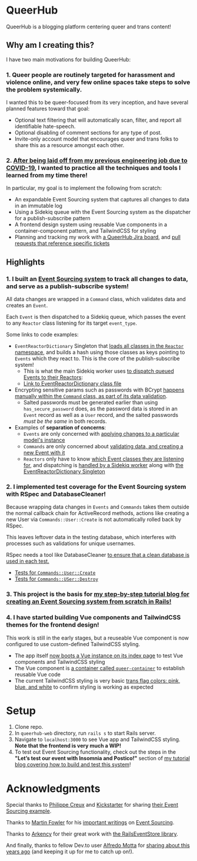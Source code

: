 # QueerHub
QueerHub is a blogging platform centering queer and trans content!


## Why am I creating this?
I have two main motivations for building QueerHub:

### 1. Queer people are routinely targeted for harassment and violence online, and very few online spaces take steps to solve the problem systemically.
I wanted this to be queer-focused from its very inception, and have several planned features toward that goal:
* Optional text filtering that will automatically scan, filter, and report all identifiable hate-speech.
* Optional disabling of comment sections for any type of post.
* Invite-only account model that encourages queer and trans folks to share this as a resource amongst each other.

### 2. [**After being laid off from my previous engineering job due to COVID-19**](https://www.linkedin.com/posts/isa-levine-92681334_isa-levine-resume-activity-6649337086480654337-3Dcz), I wanted to practice all the techniques and tools I learned from my time there! 
In particular, my goal is to implement the following from scratch:
* An expandable Event Sourcing system that captures all changes to data in an immutable log
* Using a Sidekiq queue with the Event Sourcing system as the dispatcher for a publish-subscribe pattern
* A frontend design system using reusable Vue components in a container-component pattern, and TailwindCSS for styling
* Planning and tracking my work with [a QueerHub Jira board](https://queerhub.atlassian.net/jira/software/projects/QW/boards/1), and [pull requests that reference specific tickets](https://github.com/isalevine/queerhub-web/pulls?q=is%3Apr+is%3Aclosed)


## Highlights

### 1. I built an [Event Sourcing system](https://dev.to/isalevine/building-an-event-sourcing-system-in-rails-part-1-what-is-event-sourcing-46db) to track all changes to data, and serve as a publish-subscribe system!
All data changes are wrapped in a `Command` class, which validates data and creates an `Event`. 

Each `Event` is then dispatched to a Sidekiq queue, which passes the event to any `Reactor` class listening for its target `event_type`.

Some links to code examples:
* `EventReactorDictionary` Singleton that [loads all classes in the `Reactor` namespace](https://github.com/isalevine/queerhub-web/blob/0fa5be523b7a7d1983ec7ff2df307dc838272d8d/app/services/event_reactor_dictionary.rb#L28), and builds a hash using those classes as keys pointing to `Events` which they react to. This is the core of the publish-subscribe system!
  * This is what the main Sidekiq worker uses [to dispatch queued Events to their Reactors](https://github.com/isalevine/queerhub-web/blob/0fa5be523b7a7d1983ec7ff2df307dc838272d8d/app/workers/event_dispatcher_worker.rb#L9): 
  * [Link to EventReactorDictionary class file](https://github.com/isalevine/queerhub-web/blob/master/app/services/event_reactor_dictionary.rb)
* Encrypting sensitive params such as passwords with BCrypt [happens manually within the `Command` class, as part of its data validation](https://github.com/isalevine/queerhub-web/blob/0fa5be523b7a7d1983ec7ff2df307dc838272d8d/app/models/commands/user/create.rb#L22). 
  * Salted passwords must be generated earlier than using `has_secure_password` does, as the password data is stored in an `Event` record as well as a `User` record, and the salted passwords _must be the same_ in both records.
* Examples of **separation of concerns**:
  * `Events` are only concerned with [applying changes to a particular model's instance](https://github.com/isalevine/queerhub-web/blob/master/app/models/events/user/created.rb)
  * `Commands` are only concerned about [validating data, and creating a new Event with it](https://github.com/isalevine/queerhub-web/blob/master/app/models/commands/user/create.rb#L26)
  * `Reactors` only have to know [which Event classes they are listening for](https://github.com/isalevine/queerhub-web/blob/0fa5be523b7a7d1983ec7ff2df307dc838272d8d/app/models/reactors/console_notification/user_created.rb#L16), and dispatching is [handled by a Sidekiq worker](https://github.com/isalevine/queerhub-web/blob/0fa5be523b7a7d1983ec7ff2df307dc838272d8d/app/workers/event_dispatcher_worker.rb#L9) along with [the EventReactorDictionary Singleton](https://github.com/isalevine/queerhub-web/blob/master/app/services/event_reactor_dictionary.rb)


### 2. I implemented test coverage for the Event Sourcing system with RSpec and DatabaseCleaner!
Because wrapping data changes in `Events` and `Commands` takes them outside the normal callback chain for ActiveRecord methods, actions like creating a new User via `Commands::User::Create` is not automatically rolled back by RSpec. 

This leaves leftover data in the testing database, which interferes with processes such as validations for unique usernames.

RSpec needs a tool like DatabaseCleaner [to ensure that a clean database is used in each test.](https://github.com/isalevine/queerhub-web/blob/master/spec/support/database_cleaner.rb)

* [Tests for `Commands::User::Create`](https://github.com/isalevine/queerhub-web/blob/master/spec/models/commands/users/create_spec.rb)
* [Tests for `Commands::USer::Destroy`](https://github.com/isalevine/queerhub-web/blob/master/spec/models/commands/users/destroy_spec.rb)

### 3. This project is the basis for [my step-by-step tutorial blog for creating an Event Sourcing system from scratch in Rails!](https://dev.to/isalevine/building-an-event-sourcing-pattern-in-rails-from-scratch-355h)

### 4. I have started building Vue components and TailwindCSS themes for the frontend design!
This work is still in the early stages, but a reuseable Vue component is now configured to use custom-defined TailwindCSS styling.

* The app itself [now boots a Vue instance on its index page](https://github.com/isalevine/queerhub-web/blob/master/app/views/v1/homepage/index.html.erb) to test Vue components and TailwindCSS styling
* The Vue component is [a container called `queer-container`](https://github.com/isalevine/queerhub-web/blob/master/app/javascript/components/queer-container.vue) to establish reusable Vue code
* The current TailwindCSS styling is very basic [trans flag colors: pink, blue, and white](https://github.com/isalevine/queerhub-web/blob/master/tailwind.config.js) to confirm styling is working as expected



# Setup
1. Clone repo.
1. In `queerhub-web` directory, run `rails s` to start Rails server.
1. Navigate to `localhost:3000` to see Vue app and TailwindCSS styling. **Note that the frontend is very much a WIP!**
1. To test out Event Sourcing functionality, check out the steps in the **"Let’s test our event with Insomnia and Postico!"** section of [my tutorial blog covering how to build and test this system](https://dev.to/isalevine/building-an-event-sourcing-pattern-in-rails-from-scratch-355h)!


# Acknowledgments
Special thanks to [Philippe Creux](https://kickstarter.engineering/@pcreux) and [Kickstarter](https://kickstarter.engineering/event-sourcing-made-simple-4a2625113224) for sharing [their Event Sourcing example](https://github.com/pcreux/event-sourcing-rails-todo-app-demo).

Thanks to [Martin Fowler](https://martinfowler.com/) for his [important writings](https://martinfowler.com/articles/201701-event-driven.html) on [Event Sourcing](https://martinfowler.com/eaaDev/EventSourcing.html).

Thanks to [Arkency](https://arkency.com/) for their great work with [the RailsEventStore library](https://github.com/RailsEventStore/rails_event_store).

And finally, thanks to fellow Dev.to user [Alfredo Motta](https://dev.to/mottalrd) for [sharing about this years ago](https://dev.to/mottalrd/an-introduction-to-event-sourcing-for-rubyists-41e5) (and keeping it up for me to catch up on!).